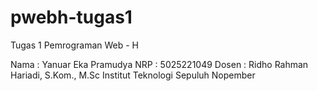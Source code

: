 # pwebh-tugas1
Tugas 1 Pemrograman Web - H

Nama : Yanuar Eka Pramudya
NRP : 5025221049
Dosen : Ridho Rahman Hariadi, S.Kom., M.Sc
Institut Teknologi Sepuluh Nopember

